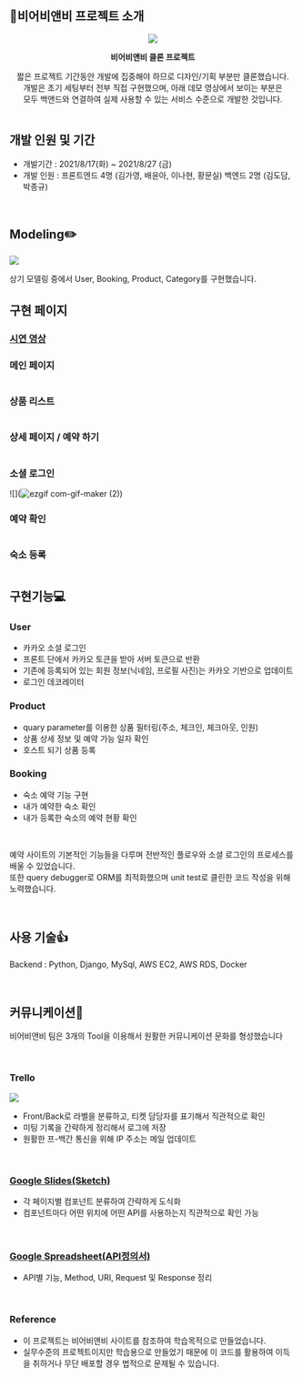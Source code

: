## 🍻비어비앤비 프로젝트 소개
<div align=center><img src="https://i.ibb.co/yY0WNZF/Screen-Shot-2021-08-26-at-9-21-59-PM.png"></div>

**<div align=center> 비어비앤비 클론 프로젝트</div>**
<div align=center> 짧은 프로젝트 기간동안 개발에 집중해야 하므로 디자인/기획 부분만 클론했습니다.<br>
개발은 초기 세팅부터 전부 직접 구현했으며, 아래 데모 영상에서 보이는 부분은<br>
모두 백앤드와 연결하여 실제 사용할 수 있는 서비스 수준으로 개발한 것입니다.<br></div>

<br>

## 개발 인원 및 기간

- 개발기간 : 2021/8/17(화) ~ 2021/8/27 (금)
- 개발 인원 : 프론트엔드 4명 (김가영, 배윤아, 이나현, 황문실)
           백엔드 2명 (김도담, 박종규)

<br>

## Modeling✏️
![](https://i.ibb.co/bNwHSXy/2021-08-26-9-12-25.png)

상기 모델링 중에서 User, Booking, Product, Category를 구현했습니다.

## 구현 페이지

### [시연 영상](https://www.youtube.com/watch?v=ecPMjOMoKWY)

### 메인 페이지
![]()

### 상품 리스트
![]()

### 상세 페이지 / 예약 하기
![]()

### 소셜 로그인
![](![ezgif com-gif-maker (2)](https://user-images.githubusercontent.com/81546305/131218610-cef2bd34-6899-47f2-8113-0a15e0a64625.gif))

### 예약 확인
![]()

### 숙소 등록
![]()

## **구현기능💻**


### **User**

- 카카오 소셜 로그인
- 프론트 단에서 카카오 토큰을 받아 서버 토큰으로 반환
- 기존에 등록되어 있는 회원 정보(닉네임, 프로필 사진)는 카카오 기반으로 업데이트
- 로그인 데코레이터


### **Product**

- quary parameter를 이용한 상품 필터링(주소, 체크인, 체크아웃, 인원)
- 상품 상세 정보 및 예약 가능 일자 확인
- 호스트 되기 상품 등록

### **Booking**

- 숙소 예약 기능 구현
- 내가 예약한 숙소 확인
- 내가 등록한 숙소의 예약 현황 확인

<br>
              
예약 사이트의 기본적인 기능들을 다루며 전반적인 플로우와 소셜 로그인의 프로세스를 배울 수 있었습니다.<br>
또한 query debugger로 ORM를 최적화했으며 unit test로 클린한 코드 작성을 위해 노력했습니다. <br>

<br>

## **사용 기술👍**

Backend : Python, Django, MySql, AWS EC2, AWS RDS, Docker


<br>

## **커뮤니케이션🤝**

비어비앤비 팀은 3개의 Tool을 이용해서 원활한 커뮤니케이션 문화를 형성했습니다

<br>

### Trello
![](https://i.ibb.co/zGnK83C/2021-08-26-9-20-45.png)

- Front/Back로 라벨을 분류하고, 티켓 담당자를 표기해서 직관적으로 확인
- 미팅 기록을 간략하게 정리해서 로그에 저장
- 원활한 프-백간 통신을 위해 IP 주소는 메일 업데이트

<br>

### [Google Slides(Sketch)](https://docs.google.com/presentation/d/1vEYF9QDYuJZ6oQgHwR1JIhM-XRTplibJfl1MvWDJhrM/edit?usp=sharing)

- 각 페이지별 컴포넌트 분류하여 간략하게 도식화
- 컴포넌트마다 어떤 위치에 어떤 API를 사용하는지 직관적으로 확인 가능

<br>

### [Google Spreadsheet(API정의서)](https://docs.google.com/spreadsheets/d/1wM0Sy5hMKLhlHufnKBXtfgCo_7BfDpABbiwFxpHlB7w/edit?usp=sharing)

- API별 기능, Method, URI, Request 및 Response 정리
<br>

### Reference

- 이 프로젝트는 비어비앤비 사이트를 참조하여 학습목적으로 만들었습니다.
- 실무수준의 프로젝트이지만 학습용으로 만들었기 때문에 이 코드를 활용하여 이득을 취하거나 무단 배포할 경우 법적으로 문제될 수 있습니다.
